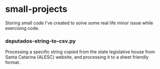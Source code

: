 # small-projects
Storing small code I've created to solve some real life minor issue while exercising code. 

<h3>deputados-string-to-csv.py</h3>
  Processing a specific string copied from the state legislative house from Santa Catarina (ALESC) website, and processing it to a sheet friendly format.

